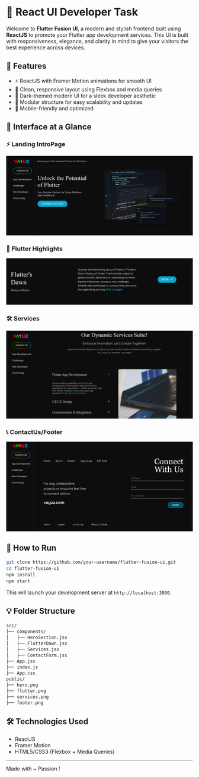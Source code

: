 
# 🚀 React UI Developer Task

Welcome to **Flutter Fusion UI**, a modern and stylish frontend built using **ReactJS** to promote your Flutter app development services. This UI is built with responsiveness, elegance, and clarity in mind to give your visitors the best experience across devices.

## 🎯 Features

- ⚡️ ReactJS with Framer Motion animations for smooth UI
- 💅 Clean, responsive layout using Flexbox and media queries
- 🎨 Dark-themed modern UI for a sleek developer aesthetic
- 🧩 Modular structure for easy scalability and updates
- 📱 Mobile-friendly and optimized

## 📸 Interface at a Glance

### ⚡️ Landing IntroPage
![Hero Section](./public/herosection.png)

### 💙 Flutter Highlights
![Flutter Dawn](./public/flutterr.png)

### 🛠️ Services
![Services](./public/services.png)

### 📞 ContactUs/Footer
![Footer](./public/footer.png)

## 🧪 How to Run

```bash
git clone https://github.com/your-username/flutter-fusion-ui.git
cd flutter-fusion-ui
npm install
npm start
```

This will launch your development server at `http://localhost:3000`.

## 💡 Folder Structure

```
src/
├── components/
│   ├── HeroSection.jsx
│   ├── FlutterDawn.jsx
│   ├── Services.jsx
│   ├── ContactForm.jsx
├── App.jsx
├── index.js
├── App.css
public/
├── hero.png
├── flutter.png
├── services.png
├── footer.png
```

## 🛠️ Technologies Used

- ReactJS
- Framer Motion
- HTML5/CSS3 (Flexbox + Media Queries)

---

Made with ~ Passion !
